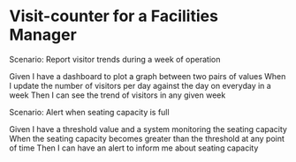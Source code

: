 # Visit-counter for a Facilities Manager

Scenario: Report visitor trends during a week of operation

  Given I have a dashboard to plot a graph between two pairs of values
  When I update the number of visitors per day against
  the day on everyday in a week
  Then I can see the trend of visitors in any given week

Scenario: Alert when seating capacity is full

  Given I have a threshold value and a system
  monitoring the seating capacity
  When the seating capacity becomes greater than the
  threshold at any point of time
  Then I can have an alert to inform me about seating capacity
